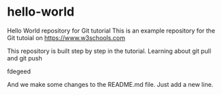 # hello-world
Hello World repository for Git tutorial
This is an example repository for the Git tutoial on https://www.w3schools.com

This repository is built step by step in the tutorial.
Learning about git pull and git push


fdegeed

And we make some changes to the README.md file. Just add a new line.